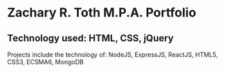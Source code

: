 # Zachary R. Toth M.P.A. Portfolio

## Technology used: HTML, CSS, jQuery

Projects include the technology of: NodeJS, ExpressJS, ReactJS, HTML5, CSS3, ECSMA6, MongoDB
